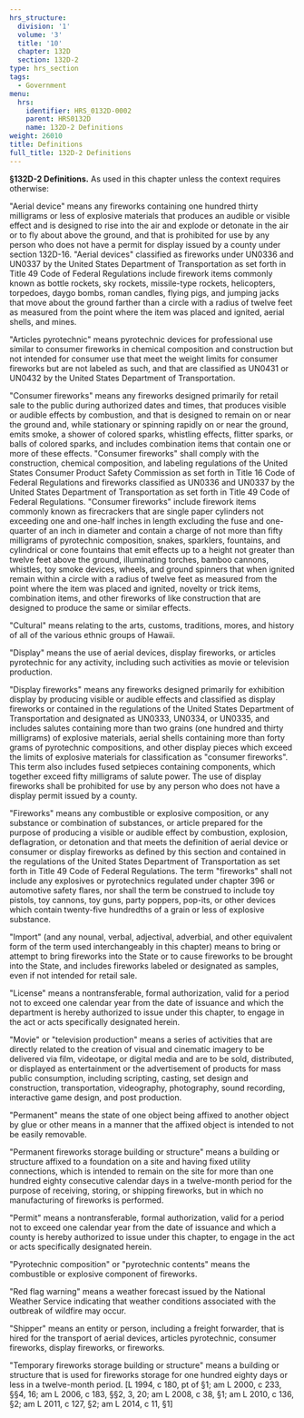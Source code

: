 ```yaml
---
hrs_structure:
  division: '1'
  volume: '3'
  title: '10'
  chapter: 132D
  section: 132D-2
type: hrs_section
tags:
  - Government
menu:
  hrs:
    identifier: HRS_0132D-0002
    parent: HRS0132D
    name: 132D-2 Definitions
weight: 26010
title: Definitions
full_title: 132D-2 Definitions
---
```

**§132D-2 Definitions.** As used in this chapter unless the context requires otherwise:

"Aerial device" means any fireworks containing one hundred thirty milligrams or less of explosive materials that produces an audible or visible effect and is designed to rise into the air and explode or detonate in the air or to fly about above the ground, and that is prohibited for use by any person who does not have a permit for display issued by a county under section 132D-16\. "Aerial devices" classified as fireworks under UN0336 and UN0337 by the United States Department of Transportation as set forth in Title 49 Code of Federal Regulations include firework items commonly known as bottle rockets, sky rockets, missile-type rockets, helicopters, torpedoes, daygo bombs, roman candles, flying pigs, and jumping jacks that move about the ground farther than a circle with a radius of twelve feet as measured from the point where the item was placed and ignited, aerial shells, and mines.

"Articles pyrotechnic" means pyrotechnic devices for professional use similar to consumer fireworks in chemical composition and construction but not intended for consumer use that meet the weight limits for consumer fireworks but are not labeled as such, and that are classified as UN0431 or UN0432 by the United States Department of Transportation.

"Consumer fireworks" means any fireworks designed primarily for retail sale to the public during authorized dates and times, that produces visible or audible effects by combustion, and that is designed to remain on or near the ground and, while stationary or spinning rapidly on or near the ground, emits smoke, a shower of colored sparks, whistling effects, flitter sparks, or balls of colored sparks, and includes combination items that contain one or more of these effects. "Consumer fireworks" shall comply with the construction, chemical composition, and labeling regulations of the United States Consumer Product Safety Commission as set forth in Title 16 Code of Federal Regulations and fireworks classified as UN0336 and UN0337 by the United States Department of Transportation as set forth in Title 49 Code of Federal Regulations. "Consumer fireworks" include firework items commonly known as firecrackers that are single paper cylinders not exceeding one and one-half inches in length excluding the fuse and one-quarter of an inch in diameter and contain a charge of not more than fifty milligrams of pyrotechnic composition, snakes, sparklers, fountains, and cylindrical or cone fountains that emit effects up to a height not greater than twelve feet above the ground, illuminating torches, bamboo cannons, whistles, toy smoke devices, wheels, and ground spinners that when ignited remain within a circle with a radius of twelve feet as measured from the point where the item was placed and ignited, novelty or trick items, combination items, and other fireworks of like construction that are designed to produce the same or similar effects.

"Cultural" means relating to the arts, customs, traditions, mores, and history of all of the various ethnic groups of Hawaii.

"Display" means the use of aerial devices, display fireworks, or articles pyrotechnic for any activity, including such activities as movie or television production.

"Display fireworks" means any fireworks designed primarily for exhibition display by producing visible or audible effects and classified as display fireworks or contained in the regulations of the United States Department of Transportation and designated as UN0333, UN0334, or UN0335, and includes salutes containing more than two grains (one hundred and thirty milligrams) of explosive materials, aerial shells containing more than forty grams of pyrotechnic compositions, and other display pieces which exceed the limits of explosive materials for classification as "consumer fireworks". This term also includes fused setpieces containing components, which together exceed fifty milligrams of salute power. The use of display fireworks shall be prohibited for use by any person who does not have a display permit issued by a county.

"Fireworks" means any combustible or explosive composition, or any substance or combination of substances, or article prepared for the purpose of producing a visible or audible effect by combustion, explosion, deflagration, or detonation and that meets the definition of aerial device or consumer or display fireworks as defined by this section and contained in the regulations of the United States Department of Transportation as set forth in Title 49 Code of Federal Regulations. The term "fireworks" shall not include any explosives or pyrotechnics regulated under chapter 396 or automotive safety flares, nor shall the term be construed to include toy pistols, toy cannons, toy guns, party poppers, pop-its, or other devices which contain twenty-five hundredths of a grain or less of explosive substance.

"Import" (and any nounal, verbal, adjectival, adverbial, and other equivalent form of the term used interchangeably in this chapter) means to bring or attempt to bring fireworks into the State or to cause fireworks to be brought into the State, and includes fireworks labeled or designated as samples, even if not intended for retail sale.

"License" means a nontransferable, formal authorization, valid for a period not to exceed one calendar year from the date of issuance and which the department is hereby authorized to issue under this chapter, to engage in the act or acts specifically designated herein.

"Movie" or "television production" means a series of activities that are directly related to the creation of visual and cinematic imagery to be delivered via film, videotape, or digital media and are to be sold, distributed, or displayed as entertainment or the advertisement of products for mass public consumption, including scripting, casting, set design and construction, transportation, videography, photography, sound recording, interactive game design, and post production.

"Permanent" means the state of one object being affixed to another object by glue or other means in a manner that the affixed object is intended to not be easily removable.

"Permanent fireworks storage building or structure" means a building or structure affixed to a foundation on a site and having fixed utility connections, which is intended to remain on the site for more than one hundred eighty consecutive calendar days in a twelve-month period for the purpose of receiving, storing, or shipping fireworks, but in which no manufacturing of fireworks is performed.

"Permit" means a nontransferable, formal authorization, valid for a period not to exceed one calendar year from the date of issuance and which a county is hereby authorized to issue under this chapter, to engage in the act or acts specifically designated herein.

"Pyrotechnic composition" or "pyrotechnic contents" means the combustible or explosive component of fireworks.

"Red flag warning" means a weather forecast issued by the National Weather Service indicating that weather conditions associated with the outbreak of wildfire may occur.

"Shipper" means an entity or person, including a freight forwarder, that is hired for the transport of aerial devices, articles pyrotechnic, consumer fireworks, display fireworks, or fireworks.

"Temporary fireworks storage building or structure" means a building or structure that is used for fireworks storage for one hundred eighty days or less in a twelve-month period. [L 1994, c 180, pt of §1; am L 2000, c 233, §§4, 16; am L 2006, c 183, §§2, 3, 20; am L 2008, c 38, §1; am L 2010, c 136, §2; am L 2011, c 127, §2; am L 2014, c 11, §1]